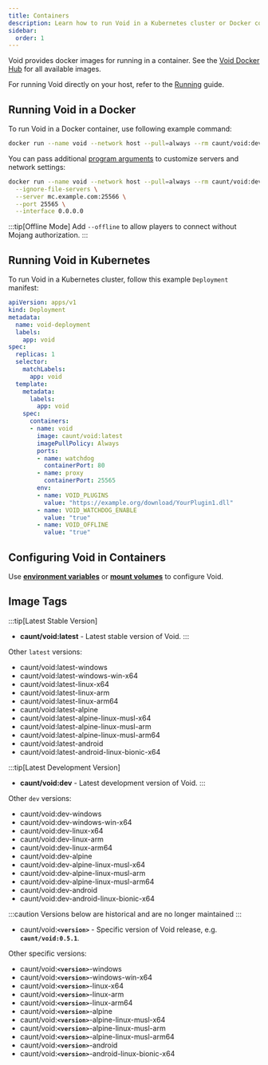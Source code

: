 ```yaml
---
title: Containers
description: Learn how to run Void in a Kubernetes cluster or Docker container.
sidebar:
  order: 1
---
```


Void provides docker images for running in a container.
See the [Void Docker Hub](https://hub.docker.com/r/caunt/void/tags) for all available images.

For running Void directly on your host, refer to the [Running](/docs/getting-started/running/) guide.

## Running Void in a Docker
To run Void in a Docker container, use following example command:
```bash
docker run --name void --network host --pull=always --rm caunt/void:dev
```

You can pass additional [program arguments](/docs/configuration/program-arguments/) to customize servers and network settings:

```bash
docker run --name void --network host --pull=always --rm caunt/void:dev \
  --ignore-file-servers \
  --server mc.example.com:25566 \
  --port 25565 \
  --interface 0.0.0.0
```

:::tip[Offline Mode]
Add `--offline` to allow players to connect without Mojang authorization.
:::

## Running Void in Kubernetes
To run Void in a Kubernetes cluster, follow this example `Deployment` manifest:
```yaml
apiVersion: apps/v1
kind: Deployment
metadata:
  name: void-deployment
  labels:
    app: void
spec:
  replicas: 1
  selector:
    matchLabels:
      app: void
  template:
    metadata:
      labels:
        app: void
    spec:
      containers:
      - name: void
        image: caunt/void:latest
        imagePullPolicy: Always
        ports:
        - name: watchdog
          containerPort: 80
        - name: proxy
          containerPort: 25565
        env:
        - name: VOID_PLUGINS
          value: "https://example.org/download/YourPlugin1.dll"
        - name: VOID_WATCHDOG_ENABLE
          value: "true"
        - name: VOID_OFFLINE
          value: "true"
```

## Configuring Void in Containers
Use [**environment variables**](/docs/configuration/environment-variables/) or [**mount volumes**](/docs/configuration/in-file/) to configure Void.


## Image Tags
:::tip[Latest Stable Version]
- **caunt/void:latest** - Latest stable version of Void.
:::

Other `latest` versions:
- caunt/void:latest-windows
- caunt/void:latest-windows-win-x64
- caunt/void:latest-linux-x64
- caunt/void:latest-linux-arm
- caunt/void:latest-linux-arm64
- caunt/void:latest-alpine
- caunt/void:latest-alpine-linux-musl-x64
- caunt/void:latest-alpine-linux-musl-arm
- caunt/void:latest-alpine-linux-musl-arm64
- caunt/void:latest-android
- caunt/void:latest-android-linux-bionic-x64

:::tip[Latest Development Version]
- **caunt/void:dev** - Latest development version of Void.
:::

Other `dev` versions:
- caunt/void:dev-windows
- caunt/void:dev-windows-win-x64
- caunt/void:dev-linux-x64
- caunt/void:dev-linux-arm
- caunt/void:dev-linux-arm64
- caunt/void:dev-alpine
- caunt/void:dev-alpine-linux-musl-x64
- caunt/void:dev-alpine-linux-musl-arm
- caunt/void:dev-alpine-linux-musl-arm64
- caunt/void:dev-android
- caunt/void:dev-android-linux-bionic-x64

:::caution
Versions below are historical and are no longer maintained
:::

- caunt/void:**`<version>`** - Specific version of Void release, e.g. **`caunt/void:0.5.1`**.

Other specific versions:
- caunt/void:**`<version>`**-windows
- caunt/void:**`<version>`**-windows-win-x64
- caunt/void:**`<version>`**-linux-x64
- caunt/void:**`<version>`**-linux-arm
- caunt/void:**`<version>`**-linux-arm64
- caunt/void:**`<version>`**-alpine
- caunt/void:**`<version>`**-alpine-linux-musl-x64
- caunt/void:**`<version>`**-alpine-linux-musl-arm
- caunt/void:**`<version>`**-alpine-linux-musl-arm64
- caunt/void:**`<version>`**-android
- caunt/void:**`<version>`**-android-linux-bionic-x64